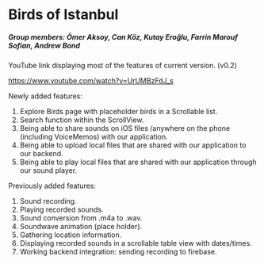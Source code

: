 # Birds of Istanbul

##### Group members: Ömer Aksoy, Can Köz, Kutay Eroğlu, Farrin Marouf Sofian, Andrew Bond

YouTube link displaying most of the features of current version. (v0.2)

https://www.youtube.com/watch?v=UrUMBzFdJ_s

Newly added features:
1) Explore Birds page with placeholder birds in a Scrollable list.
2) Search function within the ScrollView.
3) Being able to share sounds on iOS files /anywhere on the phone (including VoiceMemos) with our application.
4) Being able to upload local files that are shared with our application to our backend.
5) Being able to play local files that are shared with our application through our sound player.


Previously added features:
1) Sound recording.
2) Playing recorded sounds.
3) Sound conversion from .m4a to .wav.
4) Soundwave animation (place holder).
5) Gathering location information.
6) Displaying recorded sounds in a scrollable table view with dates/times.
7) Working backend integration: sending recording to firebase.
